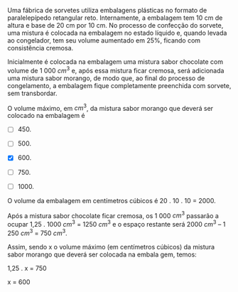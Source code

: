 

Uma fábrica de sorvetes utiliza embalagens plásticas no formato de paralelepípedo retangular reto. Internamente, a embalagem tem 10 cm de altura e base de 20 cm por 10 cm. No processo de confecção do sorvete, uma mistura é colocada na embalagem no estado líquido e, quando levada ao congelador, tem seu volume aumentado em 25%, ficando com consistência cremosa.

Inicialmente é colocada na embalagem uma mistura sabor chocolate com volume de 1 000 $cm^3$ e, após essa mistura ficar cremosa, será adicionada uma mistura sabor morango, de modo que, ao final do processo de congelamento, a embalagem fique completamente preenchida com sorvete, sem transbordar.

O volume máximo, em $cm^3$, da mistura sabor morango que deverá ser colocado na embalagem é



- [ ] 450\.
- [ ] 500\.
- [x] 600\.
- [ ] 750\.
- [ ] 1000\.


O volume da embalagem em centímetros cúbicos é 20 . 10 . 10 = 2000.

Após a mistura sabor chocolate ficar cremosa, os 1 000 $cm^3$ passarão a ocupar 1,25 . 1000 $cm^3$ = 1250 $cm^3$ e o espaço restante será 2000 $cm^3$ – 1 250 $cm^3$ = 750 $cm^3$.

Assim, sendo x o volume máximo (em centímetros cúbicos) da mistura sabor morango que deverá ser colocada na embala gem, temos:

1,25 . x = 750

x = 600
